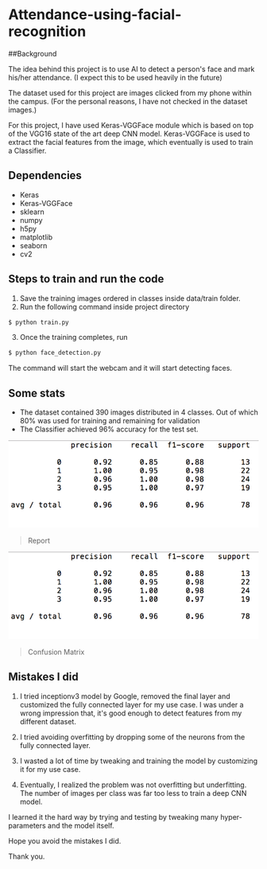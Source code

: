 # Attendance-using-facial-recognition

##Background

The idea behind this project is to use AI to detect a person's face and mark his/her attendance. 
(I expect this to be used heavily in the future)

The dataset used for this project are images clicked from my phone within the campus. 
(For the personal reasons, I have not checked in the dataset images.)

For this project, I have used Keras-VGGFace module which is based on top of the VGG16 state of the art deep CNN model.
Keras-VGGFace is used to extract the facial features from the image, which eventually is used to train a Classifier.

## Dependencies

- Keras
- Keras-VGGFace
- sklearn
- numpy
- h5py
- matplotlib
- seaborn
- cv2

## Steps to train and run the code

1. Save the training images ordered in classes inside data/train folder.
2. Run the following command inside project directory 
```sh
$ python train.py
```
3. Once the training completes, run 
```sh
$ python face_detection.py
```
The command will start the webcam and it will start detecting faces.

## Some stats

- The dataset contained 390 images distributed in 4 classes. Out of which 80% was used for training and remaining for validation
- The Classifier achieved 96% accuracy for the test set.

![image](/screenshots/Report.png)
> Report

![image](/screenshots/Report.png)
> Confusion Matrix


## Mistakes I did

1) I tried inceptionv3 model by Google, removed the final layer and customized the fully connected layer for my use case.
I was under a wrong impression that, it's good enough to detect features from my different dataset.

2) I tried avoiding overfitting by dropping some of the neurons from the fully connected layer.
3) I wasted a lot of time by tweaking and training the model by customizing it for my use case.
4) Eventually, I realized the problem was not overfitting but underfitting. The number of images per class was far too less to train a deep CNN model. 

I learned it the hard way by trying and testing by tweaking many hyper-parameters and the model itself.

Hope you avoid the mistakes I did. 

Thank you.
